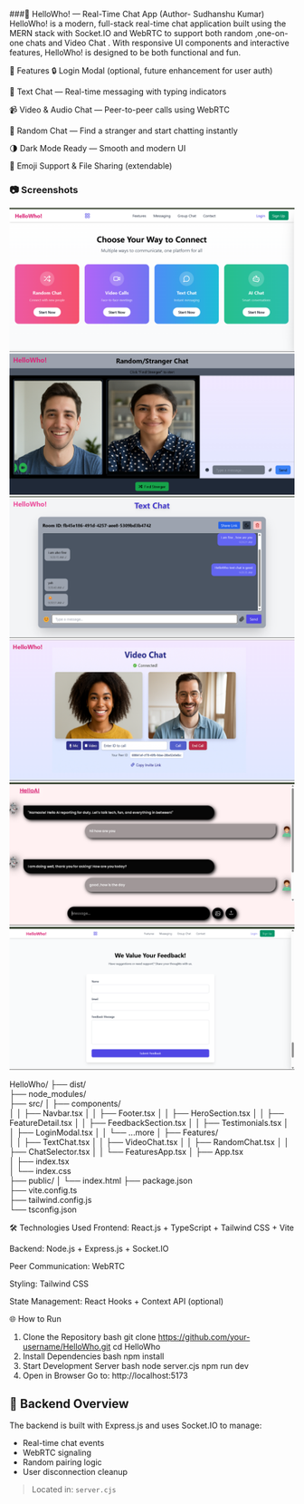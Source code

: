 ###👋 HelloWho! — Real-Time Chat App (Author- Sudhanshu Kumar)
<br>
HelloWho! is a modern, full-stack real-time chat application built using the MERN stack with Socket.IO and WebRTC to support both random ,one-on-one chats  and Video Chat . With responsive UI components and interactive features, HelloWho! is designed to be both functional and fun.


🚀 Features
🔒 Login Modal (optional, future enhancement for user auth)

💬 Text Chat — Real-time messaging with typing indicators

📹 Video & Audio Chat — Peer-to-peer calls using WebRTC

🔄 Random Chat — Find a stranger and start chatting instantly

🌗 Dark Mode Ready — Smooth and modern UI

🎯 Emoji Support & File Sharing (extendable)


### 📷 Screenshots
![Main Page](https://github.com/sudhanshu-indian/HelloWho--A-real-time-chat-application/blob/ea56971a3b39289071ade0d0bf32c03472688b09/Chat%20Options.png)
![Random Chat](https://github.com/sudhanshu-indian/HelloWho--A-real-time-chat-application/blob/ea56971a3b39289071ade0d0bf32c03472688b09/Random.jpg)
![Text Chat](https://github.com/sudhanshu-indian/HelloWho--A-real-time-chat-application/blob/ea56971a3b39289071ade0d0bf32c03472688b09/TExt.png)
![Video Chat](https://github.com/sudhanshu-indian/HelloWho--A-real-time-chat-application/blob/ea56971a3b39289071ade0d0bf32c03472688b09/Video%20Vhat.png)
![AI Chat](https://github.com/sudhanshu-indian/HelloWho--A-real-time-chat-application/blob/ea56971a3b39289071ade0d0bf32c03472688b09/AI%20CHAT.png)
![Feedback Bar](https://github.com/sudhanshu-indian/HelloWho--A-real-time-chat-application/blob/ea56971a3b39289071ade0d0bf32c03472688b09/feeback%20bar.png)


HelloWho/
├── dist/                     
├── node_modules/             
├── src/
│   ├── components/          
│   │   ├── Navbar.tsx
│   │   ├── Footer.tsx
│   │   ├── HeroSection.tsx
│   │   ├── FeatureDetail.tsx
│   │   ├── FeedbackSection.tsx
│   │   ├── Testimonials.tsx
│   │   ├── LoginModal.tsx
│   │   └── ...more
│   ├── Features/           
│   │   ├── TextChat.tsx
│   │   ├── VideoChat.tsx
│   │   ├── RandomChat.tsx
│   │   ├── ChatSelector.tsx
│   │   └── FeaturesApp.tsx
│   ├── App.tsx               
│   ├── index.tsx             
│   └── index.css             
├── public/
│   └── index.html
├── package.json              
├── vite.config.ts            
├── tailwind.config.js        
└── tsconfig.json             


🛠️ Technologies Used
Frontend: React.js + TypeScript + Tailwind CSS + Vite

Backend: Node.js + Express.js + Socket.IO

Peer Communication: WebRTC

Styling: Tailwind CSS

State Management: React Hooks + Context API (optional)


🌐 How to Run
1. Clone the Repository
bash
git clone https://github.com/your-username/HelloWho.git
cd HelloWho
2. Install Dependencies
bash
npm install
3. Start Development Server
bash
node server.cjs
npm run dev
5. Open in Browser
Go to: http://localhost:5173

## 🔌 Backend Overview

The backend is built with Express.js and uses Socket.IO to manage:
- Real-time chat events
- WebRTC signaling
- Random pairing logic
- User disconnection cleanup

> Located in: `server.cjs`




